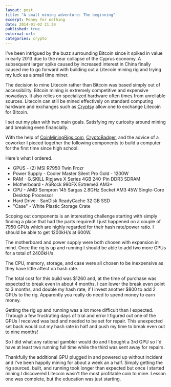 ```yaml
---
layout: post
title: "A small mining adventure: The beginning"
excerpt: Money for nothing
date: 2014-01-02 21:30
published: true
external-url:
categories: crypto
---
```

I've been intrigued by the buzz surrounding Bitcoin since it spiked in value in early 2013 due to the near collapse of the Cyprus economy. A subsequent larger spike caused by increased interest in China finally caused me to go forward with building out a Litecoin mining rig and trying my luck as a small time miner.

The decision to mine Litecoin rather than Bitcoin was based simply out of accessibility. Bitcoin mining is extremely competitive and expensive nowadays. It also relies on specialized hardware often times from unreliable sources. Litecoin can still be mined effectively on standard computing hardware and exchanges such as [Cryptsy](https://www.cryptsy.com) allow one to exchange Litecoin for Bitcoin.

I set out my plan with two main goals. Satisfying my curiosity around mining and breaking even financially.

With the help of [CoinMiningRigs.com](http://www.coinminingrigs.com), [CryptoBadger](http://www.cryptobadger.com/build-your-own-litecoin-mining-rig), and the advice of a coworker I pieced together the following components to build a computer for the first time since high school.

Here's what I ordered. 

* GPUS - (2) MSI R7950 Twin Frozr
* Power Supply - Cooler Master Silent Pro Gold - 1200W
* RAM - G.SKILL Ripjaws X Series 4GB 240-Pin DDR3 SDRAM 
* Motherboard - ASRock 990FX Extreme3 AM3+
* CPU - AMD Sempron 145 Sargas 2.8GHz Socket AM3 45W Single-Core Desktop Processor
* Hard Drive - SanDisk ReadyCache 32 GB SSD
* "Case" - White Plastic Storage Crate

Scoping out components is an interesting challenge starting with simply finding a place that had the parts required! I just happened on a couple of 7950 GPUs which are highly regarded for their hash rate/power ratio. I should be able to get 1200kH/s at 600W.

The motherboard and power supply were both chosen with expansion in mind. Once the rig is up and running I should be able to add two more GPUs for a total of 2400kH/s.

The CPU, memory, storage, and case were all chosen to be inexpensive as they have little affect on hash rate.

The total cost for this build was $1260 and, at the time of purchase was expected to break even in about 4 months. I can lower the break even point to 3 months, and double my hash rate, if I invest another $800 to add 2 GPUs to the rig. Apparently you really do need to spend money to earn money.

Getting the rig up and running was a lot more difficult than I expected. Through a few frustrating days of trial and error I figured out one of the GPUs I received was bad and needed to be set for repair. This unexpected set back would cut my hash rate in half and push my time to break even out to nine months!

So I did what any rational gambler would do and I bought a 3rd GPU so I'd have at least two running full time while the third was sent away for repairs. 

Thankfully the additional GPU plugged in and powered up without incident and I've been happily mining for about a week an a half. Simply getting the rig sourced, built, and running took longer than expected but once I started mining I discovered Litecoin wasn't the most profitable coin to mine. Lesson one was complete, but the education was just starting.
